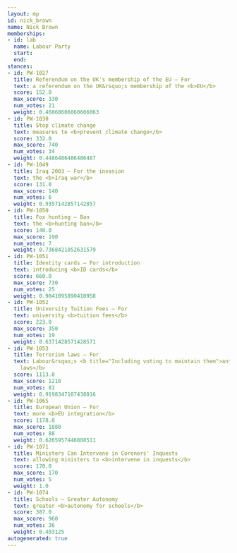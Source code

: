 ```yaml
---
layout: mp
id: nick_brown
name: Nick Brown
memberships:
- id: lab
  name: Labour Party
  start: 
  end: 
stances:
- id: PW-1027
  title: Referendum on the UK's membership of the EU — For
  text: a referendum on the UK&rsquo;s membership of the <b>EU</b>
  score: 152.0
  max_score: 330
  num_votes: 21
  weight: 0.46060606060606063
- id: PW-1030
  title: Stop climate change
  text: measures to <b>prevent climate change</b>
  score: 332.0
  max_score: 740
  num_votes: 34
  weight: 0.4486486486486487
- id: PW-1049
  title: Iraq 2003 — For the invasion
  text: the <b>Iraq war</b>
  score: 131.0
  max_score: 140
  num_votes: 6
  weight: 0.9357142857142857
- id: PW-1050
  title: Fox hunting — Ban
  text: the <b>hunting ban</b>
  score: 140.0
  max_score: 190
  num_votes: 7
  weight: 0.7368421052631579
- id: PW-1051
  title: Identity cards — For introduction
  text: introducing <b>ID cards</b>
  score: 660.0
  max_score: 730
  num_votes: 25
  weight: 0.9041095890410958
- id: PW-1052
  title: University Tuition Fees — For
  text: university <b>tuition fees</b>
  score: 223.0
  max_score: 350
  num_votes: 19
  weight: 0.6371428571428571
- id: PW-1053
  title: Terrorism laws — For
  text: Labour&rsquo;s <b title="Including voting to maintain them">anti-terrorism
    laws</b>
  score: 1113.0
  max_score: 1210
  num_votes: 81
  weight: 0.9198347107438016
- id: PW-1065
  title: European Union — For
  text: more <b>EU integration</b>
  score: 1178.0
  max_score: 1880
  num_votes: 88
  weight: 0.6265957446808511
- id: PW-1071
  title: Ministers Can Intervene in Coroners' Inquests
  text: allowing ministers to <b>intervene in inquests</b>
  score: 170.0
  max_score: 170
  num_votes: 5
  weight: 1.0
- id: PW-1074
  title: Schools — Greater Autonomy
  text: greater <b>autonomy for schools</b>
  score: 387.0
  max_score: 960
  num_votes: 36
  weight: 0.403125
autogenerated: true
---
```

